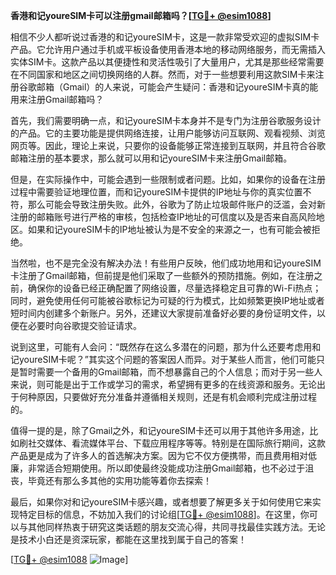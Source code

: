 **香港和记youreSIM卡可以注册gmail邮箱吗？[[TG💪+ @esim1088](https://t.me/s/esim1088)]**

相信不少人都听说过香港的和记youreSIM卡，这是一款非常受欢迎的虚拟SIM卡产品。它允许用户通过手机或平板设备使用香港本地的移动网络服务，而无需插入实体SIM卡。这款产品以其便捷性和灵活性吸引了大量用户，尤其是那些经常需要在不同国家和地区之间切换网络的人群。然而，对于一些想要利用这款SIM卡来注册谷歌邮箱（Gmail）的人来说，可能会产生疑问：香港和记youreSIM卡真的能用来注册Gmail邮箱吗？

首先，我们需要明确一点，和记youreSIM卡本身并不是专门为注册谷歌服务设计的产品。它的主要功能是提供网络连接，让用户能够访问互联网、观看视频、浏览网页等。因此，理论上来说，只要你的设备能够正常连接到互联网，并且符合谷歌邮箱注册的基本要求，那么就可以用和记youreSIM卡来注册Gmail邮箱。

但是，在实际操作中，可能会遇到一些限制或者问题。比如，如果你的设备在注册过程中需要验证地理位置，而和记youreSIM卡提供的IP地址与你的真实位置不符，那么可能会导致注册失败。此外，谷歌为了防止垃圾邮件账户的泛滥，会对新注册的邮箱账号进行严格的审核，包括检查IP地址的可信度以及是否来自高风险地区。如果和记youreSIM卡的IP地址被认为是不安全的来源之一，也有可能会被拒绝。

当然啦，也不是完全没有解决办法！有些用户反映，他们成功地用和记youreSIM卡注册了Gmail邮箱，但前提是他们采取了一些额外的预防措施。例如，在注册之前，确保你的设备已经正确配置了网络设置，尽量选择稳定且可靠的Wi-Fi热点；同时，避免使用任何可能被谷歌标记为可疑的行为模式，比如频繁更换IP地址或者短时间内创建多个新账户。另外，还建议大家提前准备好必要的身份证明文件，以便在必要时向谷歌提交验证请求。

说到这里，可能有人会问：“既然存在这么多潜在的问题，那为什么还要考虑用和记youreSIM卡呢？”其实这个问题的答案因人而异。对于某些人而言，他们可能只是暂时需要一个备用的Gmail邮箱，而不想暴露自己的个人信息；而对于另一些人来说，则可能是出于工作或学习的需求，希望拥有更多的在线资源和服务。无论出于何种原因，只要做好充分准备并遵循相关规则，还是有机会顺利完成注册过程的。

值得一提的是，除了Gmail之外，和记youreSIM卡还可以用于其他许多用途，比如刷社交媒体、看流媒体平台、下载应用程序等等。特别是在国际旅行期间，这款产品更是成为了许多人的首选解决方案。因为它不仅方便携带，而且费用相对低廉，非常适合短期使用。所以即使最终没能成功注册Gmail邮箱，也不必过于沮丧，毕竟还有那么多其他的实用功能等着你去探索！

最后，如果你对和记youreSIM卡感兴趣，或者想要了解更多关于如何使用它来实现特定目标的信息，不妨加入我们的讨论组[[TG💪+ @esim1088](https://t.me/s/esim1088)]。在这里，你可以与其他同样热衷于研究这类话题的朋友交流心得，共同寻找最佳实践方法。无论是技术小白还是资深玩家，都能在这里找到属于自己的答案！

[[TG💪+ @esim1088](https://t.me/s/esim1088) ![Image](https://i.postimg.cc/4NQfJmqS/Snipaste-2025-05-13-00-14-12.png)]